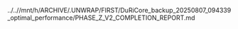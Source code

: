 ../..//mnt/h/ARCHIVE/.UNWRAP/FIRST/DuRiCore_backup_20250807_094339_optimal_performance/PHASE_Z_V2_COMPLETION_REPORT.md